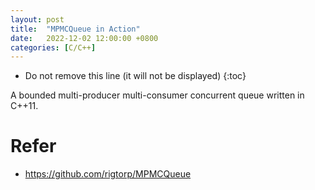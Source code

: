 ```yaml
---
layout: post
title:  "MPMCQueue in Action"
date:   2022-12-02 12:00:00 +0800
categories: [C/C++]
---
```


* Do not remove this line (it will not be displayed)
{:toc}

A bounded multi-producer multi-consumer concurrent queue written in C++11.



# Refer

* https://github.com/rigtorp/MPMCQueue
